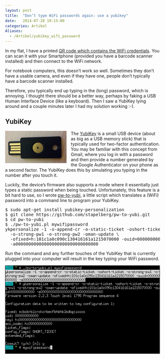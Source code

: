 ```yaml
---
layout: post
title:  "Don’t type WiFi passwords again: use a yubikey"
date:   2014-07-28 19:15:00
categories: Artikel
Aliases:
  - /Artikel/yubikey_wifi_password
---
```



<p>
In my flat, I have a printed <a
href="http://daniel-baumann.ch/other/qr-codes/wifi/">QR code which contains the
WiFi credentials</a>. You can scan it with your Smartphone (provided you have a
barcode scanner installed) and then connect to the WiFi network.
</p>

<p>
For notebook computers, this doesn’t work so well. Sometimes they don’t have a
usable camera, and even if they have one, people don’t typically have a barcode
scanner installed.
</p>

<p>
Therefore, you typically end up typing in the (long) password, which is
annoying. I thought there should be a better way, perhaps by faking a USB Human
Interface Device (like a keyboard). Then I saw a YubiKey lying around and a
couple minutes later I had my solution working :-).
</p>

<h2>YubiKey</h2>

<img src="/Bilder/yubikey_small.jpg" align="left" width="200" height="105" alt="YubiKey" style="margin-right: 1em">
<p>
The <a
href="http://www.yubico.com/products/yubikey-hardware/yubikey/">YubiKey</a> is
a small USB device (about as big as a USB memory stick) that is typically used
for two-factor authentication. You may be familiar with this concept from
Gmail, where you log in with a password and then provide a number generated by
the Google Authenticator on your phone as a second factor. The YubiKey does
this by simulating you typing in the number after you touch it.
</p>

<p>
Luckily, the device’s firmware also supports a mode where it essentially just
types a static password when being touched. Unfortunately, this feature is a
bit hard to use, so I wrote <a
href="https://github.com/stapelberg/pw-to-yubi">pw-to-yubi</a>, a little script
which translates a (WiFi) password into a command line to program your YubiKey.
</p>

<pre>
$ sudo apt-get install yubikey-personalization
$ git clone https://github.com/stapelberg/pw-to-yubi.git
$ cd pw-to-yubi
$ ./pw-to-yubi.pl mywifipassword
ykpersonalize -1 -o-append-cr -o-static-ticket -oshort-ticket \
  -o-strong-pw1 -o-strong-pw2 -oman-update \
  -ofixed=h:101c1a0c090c130416161a1215070000 -ouid=000000000000 \
  -a00000000000000000000000000000000
</pre>

<p>
Run the command and any further touches of the YubiKey that is currently
plugged into your computer will result in the key typing your WiFi password.
</p>

<img src="/Bilder/2014-07-10-215058_555x288_scrot.png" alt="pw-to-yubi in a terminal emulator" width="555" height="288">
